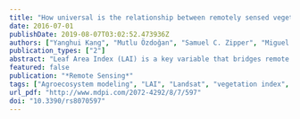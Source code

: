 ```yaml
---
title: "How universal is the relationship between remotely sensed vegetation indices and crop leaf area index? A global assessment"
date: 2016-07-01
publishDate: 2019-08-07T03:02:52.473936Z
authors: ["Yanghui Kang", "Mutlu Özdoğan", "Samuel C. Zipper", "Miguel O. Román", "Jeff Walker", "Suk Young Hong", "Michael Marshall", "Vincenzo Magliulo", "José Moreno", "Luis Alonso", "Akira Miyata", "Bruce Kimball", "Steven P. Loheide"]
publication_types: ["2"]
abstract: "Leaf Area Index (LAI) is a key variable that bridges remote sensing observations to the quantification of agroecosystem processes. In this study, we assessed the universality of the relationships between crop LAI and remotely sensed Vegetation Indices (VIs). We first compiled a global dataset of 1459 in situ quality-controlled crop LAI measurements and collected Landsat satellite images to derive five different VIs including Simple Ratio (SR), Normalized Difference Vegetation Index (NDVI), two versions of the Enhanced Vegetation Index (EVI and EVI2), and Green Chlorophyll Index (CIGreen). Based on this dataset, we developed global LAI-VI relationships for each crop type and VI using symbolic regression and Theil-Sen (TS) robust estimator. Results suggest that the global LAI-VI relationships are statistically significant, crop-specific, and mostly non-linear. These relationships explain more than half of the total variance in ground LAI observations (R2 &gt; 0.5), and provide LAI estimates with RMSE below 1.2 m2/m2. Among the five VIs, EVI/EVI2 are the most effective, and the crop-specific LAI-EVI and LAI-EVI2 relationships constructed by TS, are robust when tested by three independent validation datasets of varied spatial scales. While the heterogeneity of agricultural landscapes leads to a diverse set of local LAI-VI relationships, the relationships provided here represent global universality on an average basis, allowing the generation of large-scale spatial-explicit LAI maps. This study contributes to the operationalization of large-area crop modeling and, by extension, has relevance to both fundamental and applied agroecosystem research."
featured: false
publication: "*Remote Sensing*"
tags: ["Agroecosystem modeling", "LAI", "Landsat", "vegetation index", "Agriculture", "woman author"]
url_pdf: "http://www.mdpi.com/2072-4292/8/7/597"
doi: "10.3390/rs8070597"
---
```


